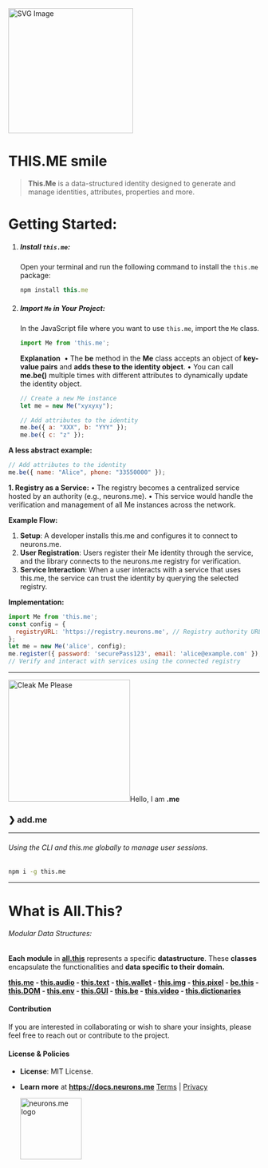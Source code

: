 <img src="https://docs.neurons.me/media/all-this/webP/this.me.webp" alt="SVG Image" width="250" height="250">

# THIS.ME  smile
> **This.Me** is a data-structured identity designed to generate and manage identities, attributes, properties and more.

# Getting Started:

1. ##### **Install `this.me`:**
   Open your terminal and run the following command to install the `this.me` package:
   ```js
   npm install this.me
   ```
   
2. ##### **Import `Me` in Your Project:**
   In the JavaScript file where you want to use `this.me`, import the `Me` class.
   ```js
   import Me from 'this.me';
   ```
   
   **Explanation**
   ​	•	The **be** method in the **Me** class accepts an object of **key-value pairs** and **adds these to the identity object**.
   ​	•	You can call **me.be()** multiple times with different attributes to dynamically update the identity object.
   
   ```javascript
   // Create a new Me instance
   let me = new Me("xyxyxy");
   
   // Add attributes to the identity
   me.be({ a: "XXX", b: "YYY" });
   me.be({ c: "z" });
   ```

**A less abstract example:**

```js
// Add attributes to the identity
me.be({ name: "Alice", phone: "33550000" });
```

**1. Registry as a Service:**
• The registry becomes a centralized service hosted by an authority (e.g., neurons.me).
• This service would handle the verification and management of all Me instances across the network.

**Example Flow:**
1. **Setup**: A developer installs this.me and configures it to connect to neurons.me.
2. **User Registration**: Users register their Me identity through the service, and the library connects to the neurons.me registry for verification.
3. **Service Interaction**: When a user interacts with a service that uses this.me, the service can trust the identity by querying the selected registry.

**Implementation:**
```js
import Me from 'this.me';
const config = {
  registryURL: 'https://registry.neurons.me', // Registry authority URL
};
let me = new Me('alice', config);
me.register({ password: 'securePass123', email: 'alice@example.com' });
// Verify and interact with services using the connected registry
```

--------
<img src="https://suign.github.io/assets/imgs/monads.png" alt="Cleak Me Please" width="244">Hello, I am **.me**
### ❯ add.me 
----

###### Using the CLI and this.me globally to manage user sessions.
```bash
npm i -g this.me
```
----------

# What is All.This?

###### Modular Data Structures:

**Each module** in **[all.this](https://neurons.me/all-this)** represents a specific **datastructure**. These **classes** encapsulate the functionalities and **data specific to their domain.**

**[this.me](https://docs.neurons.me/this.me/index.html)  - [this.audio](https://docs.neurons.me/this.audio/index.html) - [this.text](https://docs.neurons.me/this.text/index.html) - [this.wallet](https://docs.neurons.me/this.wallet/index.html) - [this.img](https://docs.neurons.me/this.img/index.html) - [this.pixel](https://docs.neurons.me/this.pixel/index.html) - [be.this](https://docs.neurons.me/be.this/index.html) - [this.DOM](https://docs.neurons.me/this.DOM/index.html) - [this.env](https://docs.neurons.me/this.env/index.html) - [this.GUI](https://docs.neurons.me/this.GUI/index.html) - [this.be](https://docs.neurons.me/this.be/index.html) - [this.video](https://docs.neurons.me/this.video/index.html) - [this.dictionaries](https://docs.neurons.me/this.dictionaries/index.html)** 

#### Contribution
If you are interested in collaborating or wish to share your insights, please feel free to reach out or contribute to the project.

#### License & Policies
- **License**: MIT License.
- **Learn more** at **https://docs.neurons.me**
  [Terms](https://docs.neurons.me/terms-and-conditions) | [Privacy](https://docs.neurons.me/privacy-policy)

  <img src="https://docs.neurons.me/neurons.me.webp" alt="neurons.me logo" width="123" height="123">

